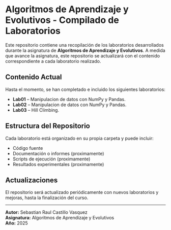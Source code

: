 # Algoritmos de Aprendizaje y Evolutivos - Compilado de Laboratorios

Este repositorio contiene una recopilación de los laboratorios desarrollados durante la asignatura de **Algoritmos de Aprendizaje y Evolutivos**. A medida que avance la asignatura, este repositorio se actualizará con el contenido correspondiente a cada laboratorio realizado.

## Contenido Actual

Hasta el momento, se han completado e incluido los siguientes laboratorios:

- **Lab01** – Manipulacion de datos con NumPy y Pandas.  
- **Lab02** – Manipulacion de datos con NumPy y Pandas.  
- **Lab03** – Hill Climbing.

## Estructura del Repositorio

Cada laboratorio está organizado en su propia carpeta y puede incluir:

- Código fuente  
- Documentación o informes  (proximamente)
- Scripts de ejecución  (proximamente)
- Resultados experimentales (proximamente)

## Actualizaciones

El repositorio será actualizado periódicamente con nuevos laboratorios y mejoras, hasta la finalización del curso.

---

**Autor:** Sebastian Raul Castillo Vasquez  
**Asignatura:** Algoritmos de Aprendizaje y Evolutivos  
**Año:** 2025
